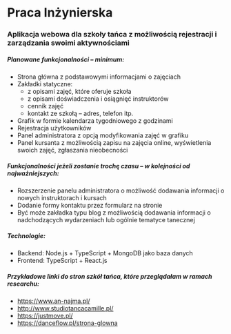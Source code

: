 # Praca Inżynierska

### Aplikacja webowa dla szkoły tańca z możliwością rejestracji i zarządzania swoimi aktywnościami

##### Planowane funkcjonalności – minimum:
* Strona główna z podstawowymi informacjami o zajęciach
* Zakładki statyczne:
  * z opisami zajęć, które oferuje szkoła
  * z opisami doświadczenia i osiągnięć instruktorów
  * cennik zajęć
  * kontakt ze szkołą – adres, telefon itp.
* Grafik w formie kalendarza tygodniowego z godzinami
* Rejestracja użytkowników
* Panel administratora z opcją modyfikowania zajęć w grafiku 
* Panel kursanta z możliwością zapisu na zajęcia online, wyświetlenia swoich zajęć, zgłaszania nieobecności


##### Funkcjonalności jeżeli zostanie trochę czasu – w kolejności od najważniejszych:
*	Rozszerzenie panelu administratora o możliwość dodawania informacji o nowych instruktorach i kursach
*	Dodanie formy kontaktu przez formularz na stronie
*	Być może zakładka typu blog z możliwością dodawania informacji o nadchodzących wydarzeniach lub ogólnie tematyce tanecznej


##### Technologie:
*	Backend: Node.js + TypeScript + MongoDB jako baza danych
*	Frontend: TypeScript + React.js

##### Przykładowe linki do stron szkół tańca, które przeglądałam w ramach researchu:
*	https://www.an-najma.pl/
*	http://www.studiotancacamille.pl/ 
*	https://justmove.pl/ 
*	https://danceflow.pl/strona-glowna
